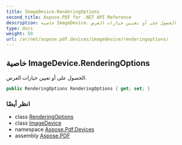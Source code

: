 ```yaml
---
title: ImageDevice.RenderingOptions
second_title: Aspose.PDF for .NET API Reference
description: خاصية ImageDevice. الحصول على أو تعيين خيارات العرض
type: docs
weight: 50
url: /ar/net/aspose.pdf.devices/imagedevice/renderingoptions/
---
```

## خاصية ImageDevice.RenderingOptions

الحصول على أو تعيين خيارات العرض.

```csharp
public RenderingOptions RenderingOptions { get; set; }
```

### انظر أيضًا

* class [RenderingOptions](../../../aspose.pdf/renderingoptions/)
* class [ImageDevice](../)
* namespace [Aspose.Pdf.Devices](../../../aspose.pdf.devices/)
* assembly [Aspose.PDF](../../../)
